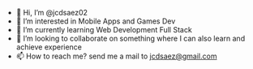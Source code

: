 - 👋 Hi, I’m @jcdsaez02
- 👀 I’m interested in Mobile Apps and Games Dev
- 🌱 I’m currently learning Web Development Full Stack
- 💞️ I’m looking to collaborate on something where I can also learn and achieve experience
- 📫 How to reach me? send me a mail to jcdsaez@gmail.com

<!---
jcdsaez02/jcdsaez02 is a ✨ special ✨ repository because its `README.md` (this file) appears on your GitHub profile.
You can click the Preview link to take a look at your changes.
--->
